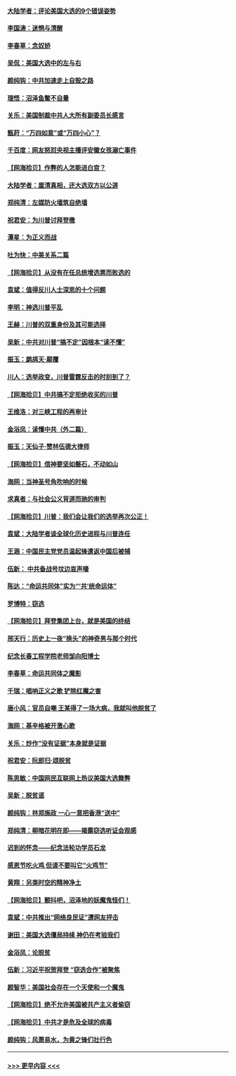 #### [大陆学者：评论美国大选的9个错误姿势](../pages/nsc993/n12609586.md?t=12102302) 
#### [李国涛：迷惘与清醒](../pages/nsc993/n12607532.md?t=12102302) 
#### [李春草：念奴娇](../pages/nsc993/n12607083.md?t=12102302) 
#### [吴侃：美国大选中的左与右](../pages/nsc993/n12607054.md?t=12102302) 
#### [颜纯钩：中共加速走上自毁之路](../pages/nsc993/n12606473.md?t=12102302) 
#### [理悟：沼泽鱼鳖不自量](../pages/nsc993/n12606454.md?t=12102302) 
#### [关乐：美国制裁中共人大所有副委员长感言](../pages/nsc993/n12606442.md?t=12102302) 
#### [甄莳：“万四如意”或“万四小心”？](../pages/nsc993/n12606091.md?t=12102302) 
#### [千百度：网友怒怼央视主播评安徽女孩溺亡事件](../pages/nsc993/n12605370.md?t=12102302) 
#### [【网海拾贝】作弊的人怎能进白宫？](../pages/nsc993/n12603546.md?t=12102302) 
#### [大陆学者：厘清真相，还大选双方以公道](../pages/nsc993/n12603475.md?t=12102302) 
#### [郑纯清：左媒防火墙筑自绝墙](../pages/nsc993/n12602226.md?t=12102302) 
#### [祝君安：为川普讨拜登檄](../pages/nsc993/n12602199.md?t=12102302) 
#### [潭星：为正义而战](../pages/nsc993/n12600926.md?t=12102302) 
#### [吐为快：中美关系二篇](../pages/nsc993/n12600908.md?t=12102302) 
#### [【网海拾贝】从没有在任总统增选票而败选的](../pages/nsc993/n12600435.md?t=12102302) 
#### [袁斌：值得反川人士深思的十个问题](../pages/nsc993/n12600332.md?t=12102302) 
#### [李明：神选川普平乱](../pages/nsc993/n12599751.md?t=12102302) 
#### [王赫：川普的双重身份及其可能选择](../pages/nsc993/n12599723.md?t=12102302) 
#### [吴新：中共对川普“搞不定”因根本“读不懂”](../pages/nsc993/n12599502.md?t=12102302) 
#### [振玉：鹧鸪天‧颠覆](../pages/nsc993/n12599494.md?t=12102302) 
#### [川人：选举政变，川普雷霆反击的时刻到了？](../pages/nsc993/n12599291.md?t=12102302) 
#### [【网海拾贝】中共搞不定拒绝收买的川普](../pages/nsc993/n12598955.md?t=12102302) 
#### [王维洛：对三峡工程的再审计](../pages/nsc993/n12598436.md?t=12102302) 
#### [金浴凤：读懂中共（外二篇）](../pages/nsc993/n12597943.md?t=12102302) 
#### [振玉：天仙子‧赞林伍德大律师](../pages/nsc993/n12597929.md?t=12102302) 
#### [【网海拾贝】信神要坚如磐石，不动如山](../pages/nsc993/n12597901.md?t=12102302) 
#### [海网：当神圣号角吹响的时候](../pages/nsc993/n12595891.md?t=12102302) 
#### [求真者：与社会公义背道而驰的审判](../pages/nsc993/n12595868.md?t=12102302) 
#### [【网海拾贝】川普：我们会让我们的选举再次公正！](../pages/nsc993/n12594930.md?t=12102302) 
#### [袁斌：大陆学者谈全球化历史进程与川普连任](../pages/nsc993/n12594690.md?t=12102302) 
#### [王涵：中国民主党党员温起锋遣返中国后被捕](../pages/nsc993/n12594540.md?t=12102302) 
#### [伍新： 中共备战号坟边哀声嚎](../pages/nsc993/n12593086.md?t=12102302) 
#### [陈达：“命运共同体”实为“‘共’统命运体”](../pages/nsc993/n12590865.md?t=12102302) 
#### [罗博特：窃选](../pages/nsc993/n12590619.md?t=12102302) 
#### [【网海拾贝】拜登集团上台，就是美国的终结](../pages/nsc993/n12589725.md?t=12102302) 
#### [邢天行：历史上一夜“换头”的神奇男与那个时代](../pages/nsc993/n12589424.md?t=12102302) 
#### [纪念长春工程学院老师邹向阳博士](../pages/nsc993/n12585390.md?t=12102302) 
#### [李春草：命运共同体之魔影](../pages/nsc993/n12585026.md?t=12102302) 
#### [千瑞：唱响正义之歌 铲除红魔之害](../pages/nsc993/n12585002.md?t=12102302) 
#### [唐小风：官员自嘲 王某得了一场大病，我就叫他脱贫了](../pages/nsc993/n12584981.md?t=12102302) 
#### [海网：基辛格被开激心歌](../pages/nsc993/n12584946.md?t=12102302) 
#### [关乐：炒作“没有证据”本身就是证据](../pages/nsc993/n12583146.md?t=12102302) 
#### [祝君安：阮郎归‧颂脱贫](../pages/nsc993/n12583119.md?t=12102302) 
#### [陈思敏：中国网民互联网上热议美国大选舞弊](../pages/nsc993/n12582845.md?t=12102302) 
#### [吴新：脱贫谣](../pages/nsc993/n12580839.md?t=12102302) 
#### [颜纯钩：林郑施政 一心一意把香港“送中”](../pages/nsc993/n12580805.md?t=12102302) 
#### [郑纯清：柳暗花明在即——揭露窃选听证会观感](../pages/nsc993/n12580795.md?t=12102302) 
#### [迟到的怀念——纪念法轮功学员石龙](../pages/nsc993/n12580245.md?t=12102302) 
#### [感恩节吃火鸡  但请不要叫它“火鸡节”](../pages/nsc993/n12580252.md?t=12102302) 
#### [黄翔：另类时空的精神净土](../pages/nsc993/n12578638.md?t=12102302) 
#### [【网海拾贝】颤抖吧，沼泽地的妖魔鬼怪们！](../pages/nsc993/n12578552.md?t=12102302) 
#### [袁斌：中共推出“网络良民证”遭网友抨击](../pages/nsc993/n12578511.md?t=12102302) 
#### [谢田：美国大选僵局持续 神仍在考验我们](../pages/nsc993/n12577432.md?t=12102302) 
#### [金浴凤：论脱贫](../pages/nsc993/n12576386.md?t=12102302) 
#### [伍新：习近平祝贺拜登 “窃选合作”被聚焦](../pages/nsc993/n12576358.md?t=12102302) 
#### [颜智华：美国社会存在一个天使和一个魔鬼](../pages/nsc993/n12574299.md?t=12102302) 
#### [【网海拾贝】绝不允许美国被共产主义者偷窃](../pages/nsc993/n12573396.md?t=12102302) 
#### [【网海拾贝】中共才是危及全球的病毒](../pages/nsc993/n12571204.md?t=12102302) 
#### [颜纯钩：风萧易水，为黄之锋们壮行色](../pages/nsc993/n12571487.md?t=12102302) 

----
#### [ >>> 更早内容 <<< ](../indexes/nsc993-earlier.md)
